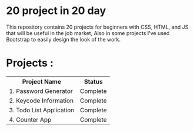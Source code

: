 # 20 project in 20 day

This repository contains 20 projects for beginners with CSS, HTML, and JS that will be useful in the job market, Also in some projects I've used Bootstrap to easily design the look of the work.

# Projects :

<table style="width: 100%;">
        <tr>
            <th>Project Name</th>
            <th>Status</th>
        </tr>
        <tr>
            <td>1. Password Generator</td>
            <td>Complete</td>
        </tr>
        <tr>
            <td>2. Keycode Information</td>
            <td>Complete</td>
        </tr>
        <tr>
            <td>3. Todo List Application</td>
            <td>Complete</td>
        </tr>
        <tr>
            <td>4. Counter App</td>
            <td>Complete</td>
        </tr>
    </table>
